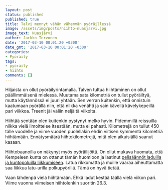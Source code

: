 ```yaml
---
layout: post
status: published
published: true
title: Talvi mennyt vähän vähemmän pyöräillessä
image: /assets/img/posts/hiihto-nuasjarvi.jpg
image_text: Nuasjärvi
author: Jarkko Tervonen
date: '2017-03-10 00:01:20 +0300'
date_gmt: '2017-03-10 00:01:20 +0300'
categories:
- Pyöräily
tags:
- pyöräily
- hiihto
comments: []
---
```

Hiljaista on ollut pyöräilyrintamalla. Talven tultua hiihtäminen on ollut päällimmäisenä mielessä. Muutama sata kilometriä on tullut pyöräiltyä, mutta käytännössä ei juuri yhtään. Sen verran kuitenkin, että onnistuin kaatumaan pyörällä niin, että nilkka venähti ja sain kävellä kävelykepeillä pari viikkoa. Treenit jäi väliin neljältä viikolta.

Hiihtää sentään olen kuitenkin pystynyt melko hyvin. Pidemmillä reissuilla nilkka vielä ilmoittelee itsestään, mutta ei pahasti. Kilometrejä on tullut 450 tälle vuodelle ja viime vuoden puolellakin ehdin viitisen kymmentä kilometriä hiihtämään. Ennätysmäärä hiihtokilometrejä, mitä olen aikuisiällä saanut kasaan.

Hiihtobaanoilla on näkynyt myös pyöräilijöitä. On ollut mukava huomata, että Kempeleen kunta on ottanut tämän huomioon ja laatinut [pelisäännöt laduilla ja kuntopoluilla liikkumiseen](http://www.kempele.fi/ajankohtaista/asuminen-ja-ymparisto/nain-liikut-laduilla-ja-kuntopoluilla-kempeleessa.html). Latua rikkomatta ja muille vaaraa aiheuttamatta saa liikkua latu-urilla polkupyörillä. Tämä on hyvä tietää.

Vaan lähdenpä vielä hiihtämään. Ehkä ladut kestää täällä vielä viikon pari. Viime vuonna viimeisen hiihtolenkin suoritin 26.3.
